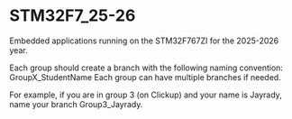 # STM32F7_25-26
Embedded applications running on the STM32F767ZI for the 2025-2026 year. 

Each group should create a branch with the following naming convention: GroupX_StudentName Each group can have multiple branches if needed.  

For example, if you are in group 3 (on Clickup) and your name is Jayrady, name your branch Group3_Jayrady.
